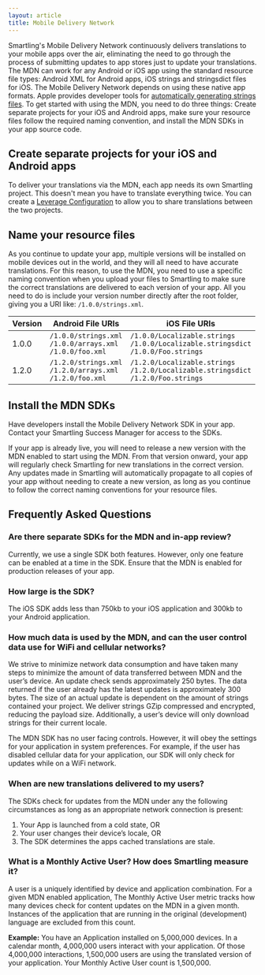 ```yaml
---
layout: article
title: Mobile Delivery Network
---
```


Smartling's Mobile Delivery Network continuously delivers translations to your mobile apps over the air, eliminating the need to go through the process of submitting updates to app stores just to update your translations. The MDN can work for any Android or iOS app using the standard resource file types: Android XML for Android apps, iOS strings and stringsdict files for iOS. The Mobile Delivery Network depends on using these native app formats. Apple provides developer tools for [automatically generating strings files](https://developer.apple.com/library/content/documentation/Cocoa/Conceptual/LoadingResources/Strings/Strings.html). To get started with using the MDN, you need to do three things: Create separate projects for your iOS and Android apps, make sure your resource files follow the required naming convention, and install the MDN SDKs in your app source code.

## Create separate projects for your iOS and Android apps

To deliver your translations via the MDN, each app needs its own Smartling project. This doesn't mean you have to translate everything twice. You can create a [Leverage Configuration](/knowledge-base/articles/leverage-configuration/) to allow you to share translations between the two projects.

## Name your resource files

As you continue to update your app, multiple versions will be installed on mobile devices out in the world, and they will all need to have accurate translations. For this reason, to use the MDN, you need to use a specific naming convention when you upload your files to Smartling to make sure the correct translations are delivered to each version of your app. All you need to do is include your version number directly after the root folder, giving you a URI like: `/1.0.0/strings.xml`.

Version  | Android File URIs  | iOS File URIs
---------| -------------------| -------------|
1.0.0    | `/1.0.0/strings.xml`<br >`/1.0.0/arrays.xml`<br >`/1.0.0/foo.xml` | `/1.0.0/Localizable.strings`<br >`/1.0.0/Localizable.stringsdict`<br >`/1.0.0/Foo.strings`
1.2.0    | `/1.2.0/strings.xml`<br >`/1.2.0/arrays.xml`<br >`/1.2.0/foo.xml` | `/1.2.0/Localizable.strings`<br >`/1.2.0/Localizable.stringsdict`<br >`/1.2.0/Foo.strings`

## Install the MDN SDKs

Have developers install the Mobile Delivery Network SDK in your app. Contact your Smartling Success Manager for access to the SDKs.

If your app is already live, you will need to release a new version with the MDN enabled to start using the MDN. From that version onward, your app will regularly check Smartling for new translations in the correct version. Any updates made in Smartling will automatically propagate to all copies of your app without needing to create a new version, as long as you continue to follow the correct naming conventions for your resource files.

## Frequently Asked Questions

### Are there separate SDKs for the MDN and in-app review?

Currently, we use a single SDK both features. However, only one feature can be enabled at a time in the SDK. Ensure that the MDN is enabled for production releases of your app.

### How large is the SDK?

The iOS SDK adds less than 750kb to your iOS application and 300kb to your Android application.

### How much data is used by the MDN, and can the user control data use for WiFi and cellular networks?

We strive to minimize network data consumption and have taken many steps to minimize the amount of data transferred between MDN and the user’s device. An update check sends approximately 250 bytes. The data returned if the user already has the latest updates is approximately 300 bytes. The size of an actual update is dependent on the amount of strings contained your project. We deliver strings GZip compressed and encrypted, reducing the payload size. Additionally, a user’s device will only download strings for their current locale.


The MDN SDK has no user facing controls. However, it will obey the settings for your application in system preferences. For example, if the user has disabled cellular data for your application, our SDK will only check for updates while on a WiFi network.

### When are new translations delivered to my users?

The SDKs check for updates from the MDN under any the following circumstances as long as an appropriate network connection is present:
1. Your App is launched from a cold state, OR
2. Your user changes their device’s locale, OR
3. The SDK determines the apps cached translations are stale.

### What is a Monthly Active User? How does Smartling measure it?

A user is a uniquely identified by device and application combination. For a given MDN enabled application, The Monthly Active User metric tracks how many devices check for content updates on the MDN in a given month. Instances of the application that are running in the original (development) language are excluded from this count. 

**Example:**
You have an Application installed on 5,000,000 devices. In a calendar month, 4,000,000 users interact with your application. Of those 4,000,000 interactions, 1,500,000 users are using the translated version of your application. Your Monthly Active User count is 1,500,000.